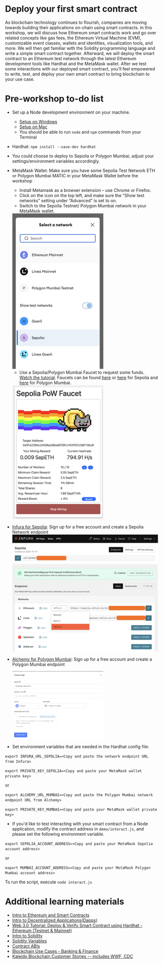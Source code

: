 # Deploy your first smart contract

As blockchain technology continues to flourish, companies are moving towards building their applications on-chain using smart contracts. In this workshop, we will discuss how Ethereum smart contracts work and go over related concepts like gas fees, the Ethereum Virtual Machine (EVM), customizable event classes, wallets and identities, visualization tools, and more. We will then get familiar with the Solidity programming language and write a simple smart contract together. Afterward, we will deploy the smart contract to an Ethereum test network through the latest Ethereum development tools like Hardhat and the MetaMask wallet. After we test some interactions with our deployed smart contract, you’ll feel empowered to write, test, and deploy your own smart contract to bring blockchain to your use case.

# Pre-workshop to-do list

- Set up a Node development environment on your machine. 
  * [Setup on Windows](https://docs.microsoft.com/en-us/windows/dev-environment/javascript/nodejs-on-windows)
  * [Setup on Mac](https://progate.com/docs/nodejs-env)
  * You should be able to run `node` and `npm` commands from your Terminal
- Hardhat: `npm install --save-dev hardhat`
- You could choose to deploy to Sepolia or Polygon Mumbai, adjust your settings/environment variables accordingly.
- MetaMask Wallet: Make sure you have some Sepolia Test Network ETH or Polygon Mumbai MATIC in your MetaMask Wallet before the workshop
  * Install Metamask as a browser extension – use Chrome or Firefox. 
  * Click on the icon on the top left, and make sure the “Show test networks” setting under “Advanced” is set to on.  
  * Switch to the Sepolia Testnet/ Polygon Mumbai network in your MetaMask wallet. 
  
  <img src="screenshots/showTestNetworks.png" width="300">

  * Use a Sepolia/Polygon Mumbai Faucet to request some funds. [Watch the tutorial](https://www.youtube.com/watch?v=WkojkWkVdZY). Faucets can be found [here](https://www.infura.io/faucet/sepolia) or [here](https://sepolia-faucet.pk910.de/) for Sepolia and [here](https://faucet.polygon.technology/) for Polygon Mumbai.
  
  <img src="screenshots/sepoliaPowFaucet.png" width="300">
- [Infura for Sepolia](https://infura.io/login): Sign up for a free account and create a Sepolia Network endpoint  
  <img src="screenshots/infura.png" width="800">
- [Alchemy for Polygon Mumbai](https://alchemy.com): Sign up for a free account and create a Polygon Mumbai endpoint
  
  <img src="screenshots/polygonmumbairpc.png" width="300">

- Set environment variables that are needed in the Hardhat config file:

```export INFURA_URL_SEPOLIA=<Copy and paste the network endpoint URL from Infura>```

```export PRIVATE_KEY_SEPOLIA=<Copy and paste your MetaMask wallet private key>```

or

```export ALCHEMY_URL_MUMBAI=<Copy and paste the Polygon Mumbai network endpoint URL from Alchemy>```

```export PRIVATE_KEY_MUMBAI=<Copy and paste your MetaMask wallet private key>```

- If you'd like to test interacting with your smart contract from a Node application, modify the contract address in `demo/interact.js`, and please set the following environment variable.

```export SEPOLIA_ACCOUNT_ADDRESS=<Copy and paste your MetaMask Sepolia account address>```

or

```export MUMBAI_ACCOUNT_ADDRESS=<Copy and paste your MetaMask Polygon Mumbai account address>```


To run the script, execute ```node interact.js```


# Additional learning materials
- [Intro to Ethereum and Smart Contracts](https://ethereum.org/en/developers/docs/intro-to-ethereum/)
- [Intro to Decentralized Applications(Dapps)](https://ethereum.org/en/developers/docs/dapps/)
- [Web 3.0 Tutorial: Deploy & Verify Smart Contract using Hardhat - Ethereum (Testnet & Mainnet)](https://www.youtube.com/watch?v=0cIkcFspdaE)
- [Intro to Solidity](https://www.geeksforgeeks.org/introduction-to-solidity/)
- [Solidity Variables](https://www.tutorialspoint.com/solidity/solidity_variables.htm)
- [Contract ABIs](https://docs.soliditylang.org/en/v0.5.3/abi-spec.html)
- [Blockchain Use Cases - Banking & Finance](https://www.kaleido.io/industries/banking-and-finance)
- [Kaleido Blockchain Customer Stories -- includes WWF, CDC](https://www.kaleido.io/customer-stories)
